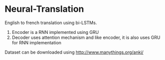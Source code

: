 # Neural-Translation

English to french translation using bi-LSTMs. 
1) Encoder is a RNN implemented using GRU
2) Decoder uses attention mechanism and like encoder, it is also uses GRU for RNN implementation

Dataset can be downloaded using http://www.manythings.org/anki/
